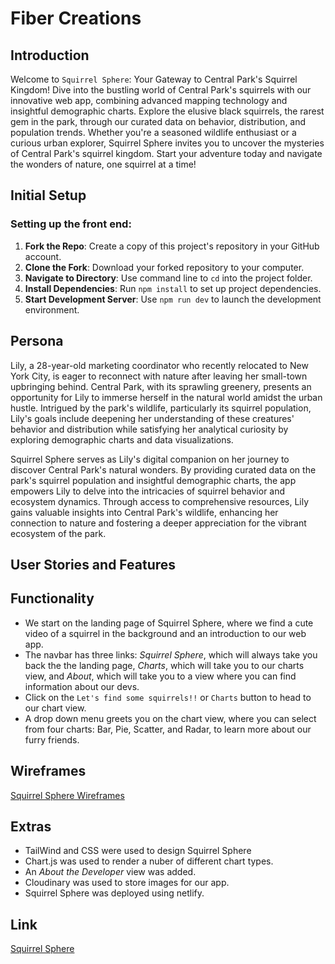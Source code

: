 # Fiber Creations

## Introduction

Welcome to `Squirrel Sphere`: Your Gateway to Central Park's Squirrel Kingdom! Dive into the bustling world of Central Park's squirrels with our innovative web app, combining advanced mapping technology and insightful demographic charts. Explore the elusive black squirrels, the rarest gem in the park, through our curated data on behavior, distribution, and population trends. Whether you're a seasoned wildlife enthusiast or a curious urban explorer, Squirrel Sphere invites you to uncover the mysteries of Central Park's squirrel kingdom. Start your adventure today and navigate the wonders of nature, one squirrel at a time!

## Initial Setup

### Setting up the front end:

1. **Fork the Repo**: Create a copy of this project's repository in your GitHub account.
1. **Clone the Fork**: Download your forked repository to your computer.
1. **Navigate to Directory**: Use command line to `cd` into the project folder.
1. **Install Dependencies**: Run `npm install` to set up project dependencies.
1. **Start Development Server**: Use `npm run dev` to launch the development environment.

## Persona

Lily, a 28-year-old marketing coordinator who recently relocated to New York City, is eager to reconnect with nature after leaving her small-town upbringing behind. Central Park, with its sprawling greenery, presents an opportunity for Lily to immerse herself in the natural world amidst the urban hustle. Intrigued by the park's wildlife, particularly its squirrel population, Lily's goals include deepening her understanding of these creatures' behavior and distribution while satisfying her analytical curiosity by exploring demographic charts and data visualizations.

Squirrel Sphere serves as Lily's digital companion on her journey to discover Central Park's natural wonders. By providing curated data on the park's squirrel population and insightful demographic charts, the app empowers Lily to delve into the intricacies of squirrel behavior and ecosystem dynamics. Through access to comprehensive resources, Lily gains valuable insights into Central Park's wildlife, enhancing her connection to nature and fostering a deeper appreciation for the vibrant ecosystem of the park.

## User Stories and Features

## Functionality

- We start on the landing page of Squirrel Sphere, where we find a cute video of a squirrel in the background and an introduction to our web app.
- The navbar has three links: _Squirrel Sphere_, which will always take you back the the landing page, _Charts_, which will take you to our charts view, and _About_, which will take you to a view where you can find information about our devs.
- Click on the `Let's find some squirrels!!` or `Charts` button to head to our chart view.
- A drop down menu greets you on the chart view, where you can select from four charts: Bar, Pie, Scatter, and Radar, to learn more about our furry friends.

## Wireframes

[Squirrel Sphere Wireframes](https://excalidraw.com/#json=GkiYSVy8_m46CpiogD2Q6,lXvlBBCLE3qAFhQ6I-nQtQ)

## Extras

- TailWind and CSS were used to design Squirrel Sphere
- Chart.js was used to render a nuber of different chart types.
- An _About the Developer_ view was added.
- Cloudinary was used to store images for our app.
- Squirrel Sphere was deployed using netlify.

## Link

[Squirrel Sphere](https://squirrelsphere.netlify.app)
